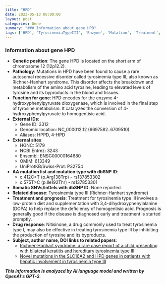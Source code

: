 ```yaml
---
title: "HPD"
date: 2023-05-13 00:00:00
layout: post
categories: Gene
summary: "### Information about gene HPD"
tags: ['HPD', 'TyrosinemiaTypeIII', 'Enzyme', 'Mutation', 'Treatment', 'Nitisinone', 'Metabolism', 'GeneticDisorder']
---
```


### Information about gene HPD

- **Genetic position**: The gene HPD is located on the short arm of chromosome 12 (12p12.2).
- **Pathology**: Mutations in HPD have been found to cause a rare autosomal recessive disorder called tyrosinemia type III, also known as Richner-Hanhart syndrome. This disorder affects the breakdown and metabolism of the amino acid tyrosine, leading to elevated levels of tyrosine and its byproducts in the blood and tissues.
- **Function for gene**: HPD encodes for the enzyme 4-hydroxyphenylpyruvate dioxygenase, which is involved in the final step of tyrosine metabolism. It catalyzes the conversion of 4-hydroxyphenylpyruvate to homogentisic acid.
- **External IDs**: 
    - Gene ID: 3312
    - Genomic location: NC_000012.12 (6697582..6709510)
    - Aliases: HPPD, 4-HPD
- **External sites**:
    - HGNC: 5179
    - NCBI Entrez: 3243
    - Ensembl: ENSG00000164680
    - OMIM: 613349
    - UniProtKB/Swiss-Prot: P32754
- **AA mutation list and mutation type with dbSNP ID**:
    - c.412C>T (p.Arg138Trp) - rs137853302
    - c.575T>C (p.Ile192Thr) - rs137853301
- **Somatic SNVs/InDels with dbSNP ID**: None reported.
- **Related disease**: Tyrosinemia type III (Richner-Hanhart syndrome)
- **Treatment and prognosis**: Treatment for tyrosinemia type III involves a low-protein diet and supplementation with 3,4-dihydroxyphenylalanine (DOPA) to help replace the deficiency of homogentisic acid. Prognosis is generally good if the disease is diagnosed early and treatment is started promptly.
- **Drug response**: Nitisinone, a drug commonly used to treat tyrosinemia type I, may also be effective in treating tyrosinemia type III by inhibiting the production of tyrosine and its byproducts.
- **Subject, author name, DOI links to related papers**:
    - [Richner-Hanhart syndrome: a rare case report of a child presenting with bilateral keratitis and hereditary tyrosinemia type III]([Click](https://doi.org/10.1186/s12886-019-1175-2))
    - [Novel mutations in the SLC16A2 and HPD genes in patients with hepatic involvement in tyrosinemia type III]([Click](https://doi.org/10.1038/s41598-020-70557-2))

**_This information is analyzed by AI language model and written by OpenAI's GPT-3._**